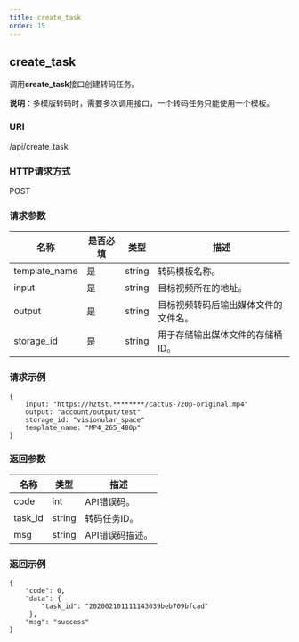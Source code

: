 ```yaml
---
title: create_task
order: 15
---
```


## create_task

调用**create_task**接口创建转码任务。

**说明**：多模版转码时，需要多次调用接口，一个转码任务只能使用一个模板。<!--确认这个说法-->



### URI  

/api/create_task  



### HTTP请求方式  

POST  



### 请求参数

| 名称          | 是否必填 | 类型   | 描述                                                         |
| ------------- | -------- | ------ | ------------------------------------------------------------ |
| template_name | 是       | string | 转码模板名称。                                               |
| input         | 是       | string | 目标视频所在的地址。                                         |
| output        | 是       | string | 目标视频转码后输出媒体文件的文件名。<!--这个不是名称吧？地址？--> |
| storage_id    | 是       | string | 用于存储输出媒体文件的存储桶ID。                             |



### 请求示例

```
{
    input: "https://hztst.********/cactus-720p-original.mp4"
    output: "account/output/test"
    storage_id: "visionular_space"
    template_name: "MP4_265_480p"
}
```



### 返回参数

| 名称    | 类型   | 描述 |
| ------- | ------ | ----------- |
| code | int | API错误码。 |
| task_id | string | 转码任务ID。 |
| msg | string | API错误码描述。 |



### 返回示例

```
{    
    "code": 0,    
    "data": {        
        "task_id": "202002101111143039beb709bfcad"    
     },    
    "msg": "success"
}
```
